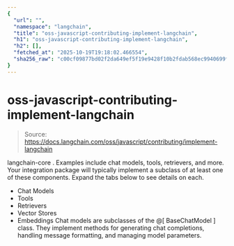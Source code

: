 ```yaml
---
{
  "url": "",
  "namespace": "langchain",
  "title": "oss-javascript-contributing-implement-langchain",
  "h1": "oss-javascript-contributing-implement-langchain",
  "h2": [],
  "fetched_at": "2025-10-19T19:18:02.466554",
  "sha256_raw": "c00cf09877bd02f2da649ef5f19e9428f10b2fdab568ec9940699f964ff693f6"
}
---
```


# oss-javascript-contributing-implement-langchain

> Source: https://docs.langchain.com/oss/javascript/contributing/implement-langchain

langchain-core
. Examples include chat models, tools, retrievers, and more.
Your integration package will typically implement a subclass of at least one of these components. Expand the tabs below to see details on each.
- Chat Models
- Tools
- Retrievers
- Vector Stores
- Embeddings
Chat models are subclasses of the @[
BaseChatModel
] class. They implement methods for generating chat completions, handling message formatting, and managing model parameters.